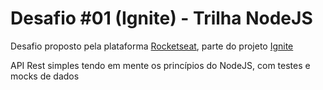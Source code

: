 # Desafio #01 (Ignite) - Trilha NodeJS

Desafio proposto pela plataforma [Rocketseat](https://rocketseat.com.br/), parte do projeto [Ignite](https://rocketseat.com.br/ignite)

API Rest simples tendo em mente os princípios do NodeJS, com testes e mocks de dados
